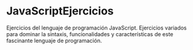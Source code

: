 # JavaScriptEjercicios
Ejercicios del lenguaje de programación JavaScript. Ejercicios variados para dominar la sintaxis, funcionalidades y características de este fascinante lenguaje de programación.
